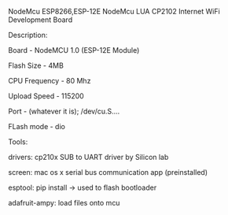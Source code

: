 NodeMcu ESP8266,ESP-12E NodeMcu LUA CP2102 Internet WiFi Development Board

Description:

Board - NodeMCU 1.0 (ESP-12E Module)

Flash Size - 4MB

CPU Frequency - 80 Mhz

Upload Speed - 115200

Port - (whatever it is); /dev/cu.S....

FLash mode - dio

Tools:

drivers: cp210x SUB to UART driver by Silicon lab

screen: mac os x serial bus communication app (preinstalled)

esptool: pip install -> used to flash bootloader

adafruit-ampy: load files onto mcu

